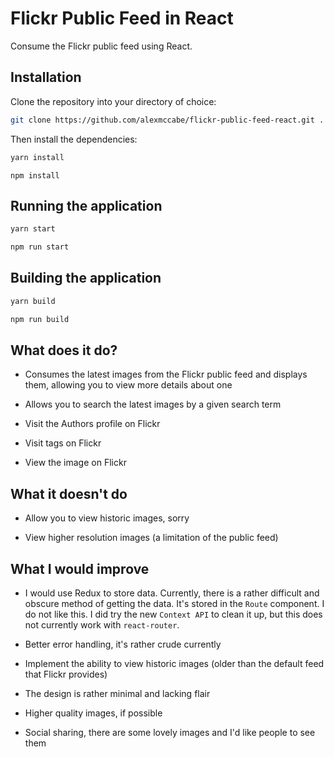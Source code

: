 # Flickr Public Feed in React

Consume the Flickr public feed using React.

## Installation

Clone the repository into your directory of choice:

```sh
git clone https://github.com/alexmccabe/flickr-public-feed-react.git .
```

Then install the dependencies:

```sh
yarn install
```

```
npm install
```

## Running the application

```sh
yarn start
```

```sh
npm run start
```

## Building the application

```sh
yarn build
```

```sh
npm run build
```

## What does it do?

-   Consumes the latest images from the Flickr public feed and displays them, allowing you to view more details about one

-   Allows you to search the latest images by a given search term

-   Visit the Authors profile on Flickr

-   Visit tags on Flickr

-   View the image on Flickr

## What it doesn't do

-   Allow you to view historic images, sorry

-   View higher resolution images (a limitation of the public feed)

## What I would improve

-   I would use Redux to store data. Currently, there is a rather difficult and obscure method of getting the data. It's stored in the `Route` component. I do not like this. I did try the new `Context API` to clean it up, but this does not currently work with `react-router`.

-   Better error handling, it's rather crude currently

-   Implement the ability to view historic images (older than the default feed that Flickr provides)

-   The design is rather minimal and lacking flair

-   Higher quality images, if possible

-   Social sharing, there are some lovely images and I'd like people to see them
